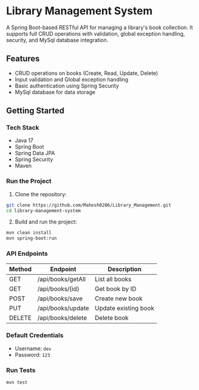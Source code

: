 # Library Management System

A Spring Boot-based RESTful API for managing a library's book collection. It supports full CRUD operations with validation, global exception handling, security,
and MySql database integration.

## Features
- CRUD operations on books (Create, Read, Update, Delete)
- Input validation and Global exception handling
- Basic authentication using Spring Security
- MySql database for data storage

## Getting Started

### Tech Stack
- Java 17
- Spring Boot
- Spring Data JPA
- Spring Security
- Maven

### Run the Project
1. Clone the repository:
```bash
git clone https://github.com/Mahesh0206/Library_Management.git
cd library-management-system
```
2. Build and run the project:
```bash
mvn clean install
mvn spring-boot:run
```

### API Endpoints
| Method | Endpoint           | Description         |
|--------|--------------------|---------------------|
| GET    | /api/books/getAll  | List all books      |
| GET    | /api/books/{id}    | Get book by ID      |
| POST   | /api/books/save    | Create new book     |
| PUT    | /api/books/update  | Update existing book|
| DELETE | /api/books/delete  | Delete book         |

### Default Credentials
- Username: `dev`
- Password: `123`

### Run Tests
```bash
mvn test
```
